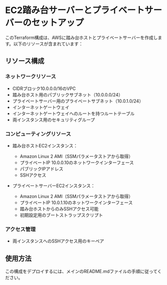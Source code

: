 # EC2踏み台サーバーとプライベートサーバーのセットアップ

このTerraform構成は、AWSに踏み台ホストとプライベートサーバーを作成します。以下のリソースが含まれています：

## リソース構成

### ネットワークリソース
- CIDRブロック10.0.0.0/16のVPC
- 踏み台ホスト用のパブリックサブネット（10.0.0.0/24）
- プライベートサーバー用のプライベートサブネット（10.0.1.0/24）
- インターネットゲートウェイ
- インターネットゲートウェイへのルートを持つルートテーブル
- 両インスタンス用のセキュリティグループ

### コンピューティングリソース
- 踏み台ホストEC2インスタンス：
  - Amazon Linux 2 AMI（SSMパラメータストアから取得）
  - プライベートIP 10.0.0.10のネットワークインターフェース
  - パブリックIPアドレス
  - SSHアクセス

- プライベートサーバーEC2インスタンス：
  - Amazon Linux 2 AMI（SSMパラメータストアから取得）
  - プライベートIP 10.0.1.10のネットワークインターフェース
  - 踏み台ホストからのみSSHアクセス可能
  - 初期設定用のブートストラップスクリプト

### アクセス管理
- 両インスタンスへのSSHアクセス用のキーペア

## 使用方法

この構成をデプロイするには、メインのREADME.mdファイルの手順に従ってください。